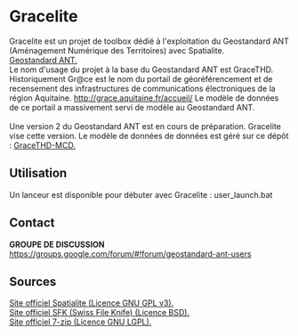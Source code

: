 # Gracelite
Gracelite est un projet de toolbox d&eacute;di&eacute; &agrave; l'exploitation du Geostandard ANT (Am&eacute;nagement Num&eacute;rique des Territoires) avec Spatialite. <br>
<a href="http://www.territoires-ville.cerema.fr/geostandard-amenagement-numerique-a350.html"> Geostandard ANT. </a>
<br>
Le nom d'usage du projet &agrave; la base du Geostandard ANT est GraceTHD. Historiquement Gr@ce est le nom du portail de g&eacute;or&eacute;f&eacute;rencement et de recensement des infrastructures de communications &eacute;lectroniques de la r&eacute;gion Aquitaine. <a href="http://grace.aquitaine.fr/accueil/"> http://grace.aquitaine.fr/accueil/ </a> Le mod&egrave;le de donn&eacute;es de ce portail a massivement servi de mod&egrave;le au Geostandard ANT. <br>
<br>
Une version 2 du Geostandard ANT est en cours de pr&eacute;paration. Gracelite vise cette version.
Le modèle de données de données est géré sur ce dépôt : 
<a href="http://gracethd-community.github.io/GraceTHD-MCD/"> GraceTHD-MCD. </a>
<br>
<h2>Utilisation</h2>
Un lanceur est disponible pour débuter avec Gracelite : user_launch.bat 
<br>

<h2>Contact</h2>
<b>GROUPE DE DISCUSSION</b><br>
<a href="https://groups.google.com/forum/#!forum/geostandard-ant-users"> https://groups.google.com/forum/#!forum/geostandard-ant-users</a>
<br>
<h2>Sources</h2>
<a href="http://www.gaia-gis.it/gaia-sins/"> Site officiel Spatialite (Licence GNU GPL v3). </a><br>
<a href="http://stahlworks.com/dev/swiss-file-knife.html"> Site officiel SFK (Swiss File Knife) (Licence BSD). </a><br>
<a href="http://www.7-zip.org/"> Site officiel 7-zip (Licence GNU LGPL). </a><br>
